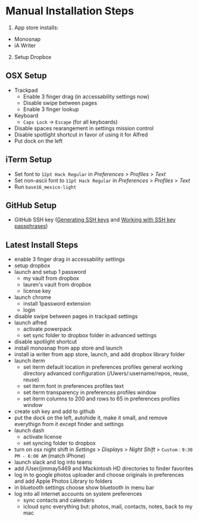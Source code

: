 Manual Installation Steps
=========================
1. App store installs:
  - Monosnap
  - iA Writer
2. Setup Dropbox

OSX Setup
---------
- Trackpad
  - Enable 3 finger drag (in accessability settings now)
  - Disable swipe between pages
  - Enable 3 finger lookup
- Keyboard
  - `Caps Lock` -> `Escape` (for all keyboards)
- Disable spaces rearangement in settings mission control 
- Disable spotlight shortcut in favor of using it for Alfred
- Put dock on the left

iTerm Setup
-----------
- Set font to `12pt Hack Regular` in _Preferences_ > _Profiles_ > _Text_
- Set non-ascii font to `11pt Hack Regular` in _Preferences_ > _Profiles_ > _Text_
- Run `base16_mexico-light`

GitHub Setup
------------
- GitHub SSH key ([Generating SSH keys](https://help.github.com/articles/generating-ssh-keys/) and [Working with SSH key passphrases](https://help.github.com/articles/working-with-ssh-key-passphrases/))


Latest Install Steps
--------------------
- enable 3 finger drag in accessability settings
- setup dropbox
- launch and setup 1 password
  - my vault from dropbox
  - lauren's vault from dropbox
  - license key
- launch chrome
  - install 1password extension
  - login
- disable swipe between pages in trackpad settings
- launch alfred
  - activate powerpack
  - set sync folder to dropbox folder in advanced settings
- disable spotlight shortcut
- install monosnap from app store and launch
- install ia writer from app store, launch, and add dropbox library folder
- launch iterm
  - set iterm default location in preferences profiles general working directory advanced configuration (/Uwers/:username/repos, reuse, reuse)
  - set iterm font in preferences profiles text
  - set iterm transparency in preferences profiles window
  - set iterm columns to 200 and rows to 65 in preferences profiles window
- create ssh key and add to github
- put the dock on the left, autohide it, make it small, and remove everythign from it except finder and settings
- launch dash
  - activate license
  - set syncing folder to dropbox
- turn on osx night shift in _Settings_ > _Displays_ > _Night Shift_ > `Custom` : `9:30 PM - 6:00 AM` (match iPhone)
- launch slack and log into teams
- add /User/jimmay5469 and Mackintosh HD directories to finder favorites
- log in to google photos uploader and choose originals in preferences and add Apple Photos Library to folders
- in bluetooth settings choose show bluetooth in menu bar
- log into all internet accounts on system preferences
  - sync contacts and calendars
  - icloud sync everything but: photos, mail, contacts, notes, back to my mac
